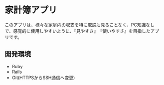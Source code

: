 # 家計簿アプリ

このアプリは、様々な家庭内の収支を特に取説も見ることなく、PC知識なしで、感覚的に使用しやすいように、『見やすさ』　『使いやすさ』を目指したアプリです。


## 開発環境
* Ruby
* Rails
* Git(HTTPSからSSH通信へ変更)
